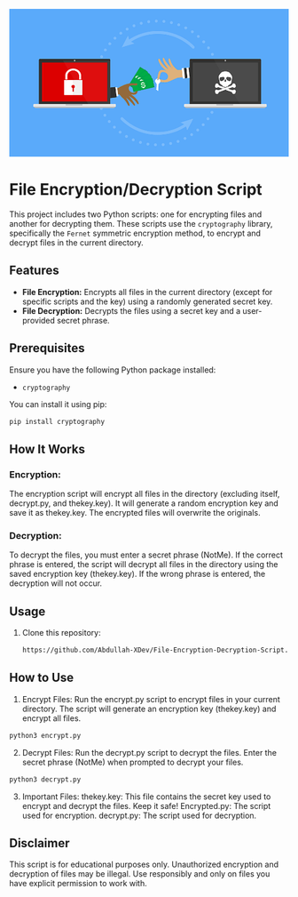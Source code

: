 ![Alt text](RE.png)

# File Encryption/Decryption Script

This project includes two Python scripts: one for encrypting files and another for decrypting them. These scripts use the `cryptography` library, specifically the `Fernet` symmetric encryption method, to encrypt and decrypt files in the current directory.

## Features
- **File Encryption:** Encrypts all files in the current directory (except for specific scripts and the key) using a randomly generated secret key.
- **File Decryption:** Decrypts the files using a secret key and a user-provided secret phrase.

## Prerequisites
Ensure you have the following Python package installed:
- `cryptography`

You can install it using pip:
```bash
pip install cryptography
```
## How It Works
### Encryption:

The encryption script will encrypt all files in the directory (excluding itself, decrypt.py, and thekey.key).
It will generate a random encryption key and save it as thekey.key.
The encrypted files will overwrite the originals.

### Decryption:

To decrypt the files, you must enter a secret phrase (NotMe).
If the correct phrase is entered, the script will decrypt all files in the directory using the saved encryption key (thekey.key).
If the wrong phrase is entered, the decryption will not occur.

## Usage
1. Clone this repository:
   ```bash
   https://github.com/Abdullah-XDev/File-Encryption-Decryption-Script.git
   
## How to Use 
1. Encrypt Files:
Run the encrypt.py script to encrypt files in your current directory.
The script will generate an encryption key (thekey.key) and encrypt all files.
```bash
python3 encrypt.py
```
2. Decrypt Files:
Run the decrypt.py script to decrypt the files.
Enter the secret phrase (NotMe) when prompted to decrypt your files.
```bash
python3 decrypt.py
```
3. Important Files:
thekey.key: This file contains the secret key used to encrypt and decrypt the files. Keep it safe!
Encrypted.py: The script used for encryption.
decrypt.py: The script used for decryption.

## Disclaimer
This script is for educational purposes only. Unauthorized encryption and decryption of files may be illegal. Use responsibly and only on files you have explicit permission to work with.
